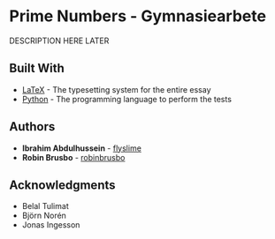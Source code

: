 # Prime Numbers - Gymnasiearbete

DESCRIPTION HERE LATER

## Built With

-   [LaTeX](https://www.latex-project.org/) - The typesetting system for the entire essay
-   [Python](https://www.python.org/) - The programming language to perform the tests

## Authors

-   **Ibrahim Abdulhussein** - [flyslime](https://github.com/flyslime)
-   **Robin Brusbo** - [robinbrusbo](https://github.com/robinbrusbo)

## Acknowledgments

-   Belal Tulimat 
-   Björn Norén
-   Jonas Ingesson
